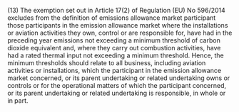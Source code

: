 (13) The exemption set out in Article 17(2) of Regulation (EU) No 596/2014 excludes from the definition of emissions allowance market participant those participants in the emission allowance market where the installations or aviation activities they own, control or are responsible for, have had in the preceding year emissions not exceeding a minimum threshold of carbon dioxide equivalent and, where they carry out combustion activities, have had a rated thermal input not exceeding a minimum threshold. Hence, the minimum thresholds should relate to all business, including aviation activities or installations, which the participant in the emission allowance market concerned, or its parent undertaking or related undertaking owns or controls or for the operational matters of which the participant concerned, or its parent undertaking or related undertaking is responsible, in whole or in part.